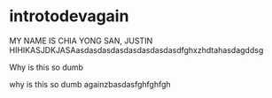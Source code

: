 # introtodevagain

MY NAME IS CHIA YONG SAN, JUSTIN HIHIKASJDKJASAasdasdasdasdasdasdasdasdfghxzhdtahasdagddsg

Why is this so dumb

why is this so dumb againzbasdasfghfghfgh
